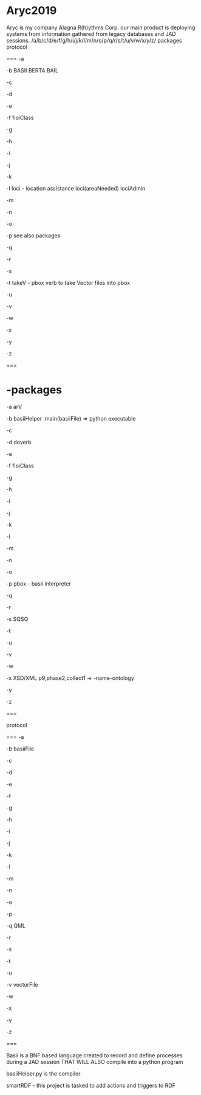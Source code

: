 # Aryc2019
Aryc is my company Alagna R(h)ythms Corp.
our main product is deploying systems from information gathered from legacy databases and JAD sessions.
/a/b/c/d/e/f/g/h/i/j/k/l/m/n/o/p/q/r/s/t/u/v/w/x/y/z/
packages
protocol

===
-a

-b
BASII
BERTA
BAIL

-c

-d

-e

-f
fioiClass

-g

-h

-i

-j

-k

-l
loci - location assistance loci(areaNeeded)
lociAdmin

-m

-n

-o


-p
see also packages

-q

-r

-s

-t
takeV - pbox verb to take Vector files into pbox

-u

-v

-w

-x

-y

-z

=== 

-packages
===
-a
arV

-b
basiiHelper .main(basiiFile) => python executable 

-c

-d
doverb

-e

-f
fioiClass

-g

-h

-i

-j

-k

-l

-m

-n

-o

-p
pbox - basii interpreter 

-q

-r

-s
SQSQ

-t

-u

-v

-w

-x
XSD/XML p9,phase2,collect1 -> -name-ontology


-y

-z

===

protocol

===
-a

-b
basiiFile

-c

-d

-e

-f

-g

-h

-i

-j

-k

-l

-m

-n

-o

-p

-q
QML

-r

-s

-t

-u

-v
vectorFile

-w

-x

-y

-z

===

Basii is a BNF based language created to record and define processes during a JAD session 
THAT WILL ALSO compile into a python program

basiiHelper.py is the compiler

smartRDF - this project is tasked to add actions and triggers to RDF
